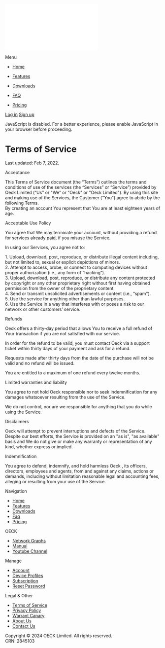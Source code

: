 ![](//www.oeck.com/gerald/matomo.php?idsite=3&rec=1)

Menu

* [Home](https://www.oeck.com/)
    
* [Features](https://www.oeck.com/features/)
    
* [Downloads](https://www.oeck.com/downloads/)
    
* [FAQ](https://www.oeck.com/faq/)
    
* [Pricing](https://www.oeck.com/pricing/)
    

[Log in](https://www.oeck.com/login/) [Sign up](https://www.oeck.com/register/)

JavaScript is disabled. For a better experience, please enable JavaScript in your browser before proceeding.

Terms of Service
================

Last updated: Feb 7, 2022.

Acceptance

This Terms of Service document (the “Terms”) outlines the terms and conditions of use of the services (the “Services” or “Service”) provided by Oeck Limited (“Us" or "We” or "Oeck" or "Oeck Limited"). By using this site and making use of the Services, the Customer ("You") agree to abide by the following Terms.  
By creating an account You represent that You are at least eighteen years of age.

Acceptable Use Policy

You agree that We may terminate your account, without providing a refund for services already paid, if you misuse the Service.  
  
In using our Services, you agree not to:  
  
1\. Upload, download, post, reproduce, or distribute illegal content including, but not limited to, sexual or explicit depictions of minors.  
2\. Attempt to access, probe, or connect to computing devices without proper authorization (i.e., any form of “hacking”).  
3\. Upload, download, post, reproduce, or distribute any content protected by copyright or any other proprietary right without first having obtained permission from the owner of the proprietary content.  
4\. Send or transmit unsolicited advertisements or content (i.e., “spam").  
5\. Use the service for anything other than lawful purposes.  
6\. Use the Service in a way that interferes with or poses a risk to our network or other customers’ service.

Refunds

Oeck offers a thirty-day period that allows You to receive a full refund of Your transaction if you are not satisfied with our service.  
  
In order for the refund to be valid, you must contact Oeck via a support ticket within thirty days of your payment and ask for a refund.  
  
Requests made after thirty days from the date of the purchase will not be valid and no refund will be issued.  
  
You are entitled to a maximum of one refund every twelve months.

Limited warranties and liability

You agree to not hold Oeck responsible nor to seek indemnification for any damages whatsoever resulting from the use of the Service.  
  
We do not control, nor are we responsible for anything that you do while using the Service.

Disclaimers

Oeck will attempt to prevent interruptions and defects of the Service. Despite our best efforts, the Service is provided on an "as is", "as available" basis and We do not give or make any warranty or representation of any kind, whether express or implied.

Indemnification

You agree to defend, indemnify, and hold harmless Oeck , its officers, directors, employees and agents, from and against any claims, actions or demands, including without limitation reasonable legal and accounting fees, alleging or resulting from your use of the Service.

Navigation

* [Home](https://www.oeck.com/)
* [Features](https://www.oeck.com/features/)
* [Downloads](https://www.oeck.com/downloads/)
* [Faq](https://www.oeck.com/faq/)
* [Pricing](https://www.oeck.com/pricing/)

OECK

* [Network Graphs](https://www.oeck.com/network-graphs/)
* [Manual](https://www.oeck.com/manual/)
* [Youtube Channel](https://www.youtube.com/@oecknetworks)

Manage

* [Account](https://www.oeck.com/account/security/)
* [Device Profiles](https://www.oeck.com/account/devices/)
* [Subscription](https://www.oeck.com/account/upgrades/)
* [Reset Password](https://www.oeck.com/lost-password/)

Legal & Other

* [Terms of Service](https://www.oeck.com/terms-of-service/)
* [Privacy Policy](https://www.oeck.com/privacy-policy/)
* [Warrant Canary](https://www.oeck.com/canary.txt)
* [About Us](https://www.oeck.com/about-us/)
* [Contact Us](https://www.oeck.com/contact-us/)

Copyright © 2024 OECK Limited. All rights reserved.  
CRN: 2845103